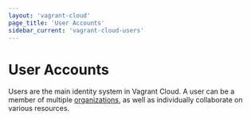```yaml
---
layout: 'vagrant-cloud'
page_title: 'User Accounts'
sidebar_current: 'vagrant-cloud-users'
---
```


# User Accounts

Users are the main identity system in Vagrant Cloud. A user can be a
member of multiple [organizations](/docs/vagrant-cloud/organizations/index.html),
as well as individually collaborate on various resources.
